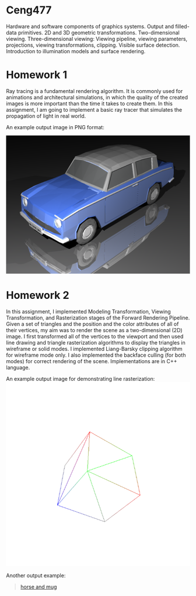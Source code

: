 # Ceng477
Hardware and software components of graphics systems. Output and filled-data primitives.  2D and 3D geometric transformations. Two-dimensional viewing. Three-dimensional viewing: Viewing pipeline, viewing parameters, projections, viewing transformations, clipping. Visible surface detection. Introduction to illumination models and surface rendering.

# Homework 1
Ray tracing is a fundamental rendering algorithm. It is commonly used for animations and architectural simulations, in which the quality of the created images is more important than the time
it takes to create them. In this assignment, I am going to implement a basic ray tracer that
simulates the propagation of light in real world.  

An example output image in PNG format:

![example image](https://github.com/beyzacapraz/Ceng477/blob/main/HW1/inputs/Car.png?raw=true)

# Homework 2

In this assignment, I implemented Modeling Transformation, Viewing Transformation,
and Rasterization stages of the Forward Rendering Pipeline. Given a set of triangles
and the position and the color attributes of all of their vertices, my aim was to render the scene as a
two-dimensional (2D) image. I first transformed all of the vertices to the viewport and then used line
drawing and triangle rasterization algorithms to display the triangles in wireframe or solid modes.
I implemented Liang-Barsky  clipping algorithm for wireframe mode only. 
I also implemented the backface culling (for both modes) for correct
rendering of the scene. Implementations are in C++ language.  

An example output image for demonstrating line rasterization: 
![empty box](https://github.com/beyzacapraz/Ceng477/blob/main/HW2/inputs_outputs/culling_enabled_outputs/empty_box/empty_box_1.ppm.png?raw=true)

Another output example:

>[horse and mug](https://github.com/beyzacapraz/Ceng477/blob/main/HW2/inputs_outputs/culling_enabled_outputs/horse_and_mug/horse_and_mug_1.ppm.png?raw=true)
